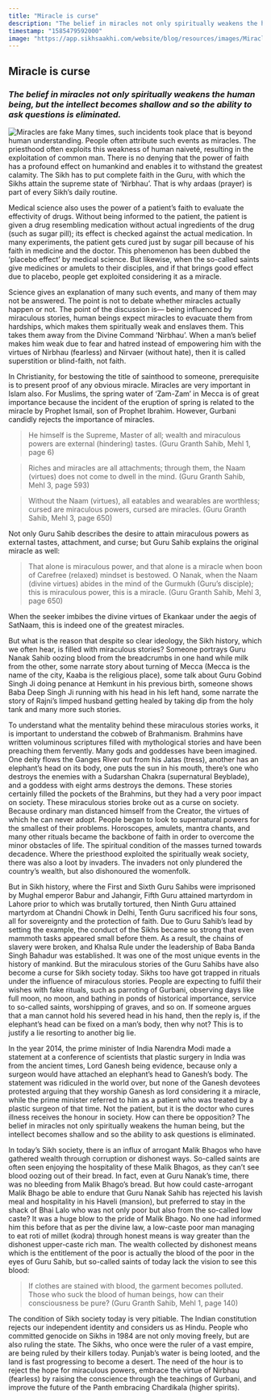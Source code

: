 ```yaml
---
title: "Miracle is curse"
description: "The belief in miracles not only spiritually weakens the human being, but the intellect becomes shallow and so the ability to ask questions is eliminated"
timestamp: "1585479592000"
image: "https://app.sikhsaakhi.com/website/blog/resources/images/Miracles.png"
---
```


## Miracle is curse

### _The belief in miracles not only spiritually weakens the human being, but the intellect becomes shallow and so the ability to ask questions is eliminated._

![Miracles are fake](https://app.sikhsaakhi.com/website/blog/resources/images/Miracles.png)
Many times, such incidents took place that is beyond human understanding. People often attribute such events as miracles. The priesthood often exploits this weakness of human naiveté, resulting in the exploitation of common man. There is no denying that the power of faith has a profound effect on humankind and enables it to withstand the greatest calamity. The Sikh has to put complete faith in the Guru, with which the Sikhs attain the supreme state of ‘Nirbhau’. That is why ardaas (prayer) is part of every Sikh’s daily routine.

Medical science also uses the power of a patient’s faith to evaluate the effectivity of drugs. Without being informed to the patient, the patient is given a drug resembling medication without actual ingredients of the drug (such as sugar pill); its effect is checked against the actual medication. In many experiments, the patient gets cured just by sugar pill because of his faith in medicine and the doctor. This phenomenon has been dubbed the ‘placebo effect’ by medical science. But likewise, when the so-called saints give medicines or amulets to their disciples, and if that brings good effect due to placebo, people get exploited considering it as a miracle.

Science gives an explanation of many such events, and many of them may not be answered. The point is not to debate whether miracles actually happen or not. The point of the discussion is— being influenced by miraculous stories, human beings expect miracles to evacuate them from hardships, which makes them spiritually weak and enslaves them. This takes them away from the Divine Command ‘Nirbhau’. When a man’s belief makes him weak due to fear and hatred instead of empowering him with the virtues of Nirbhau (fearless) and Nirvaer (without hate), then it is called superstition or blind-faith, not faith.

In Christianity, for bestowing the title of sainthood to someone, prerequisite is to present proof of any obvious miracle. Miracles are very important in Islam also. For Muslims, the spring water of ‘Zam-Zam’ in Mecca is of great importance because the incident of the eruption of spring is related to the miracle by Prophet Ismail, son of Prophet Ibrahim. However, Gurbani candidly rejects the importance of miracles.

> He himself is the Supreme, Master of all; wealth and miraculous powers are external (hindering) tastes. (Guru Granth Sahib, Mehl 1, page 6)

> Riches and miracles are all attachments; through them, the Naam (virtues) does not come to dwell in the mind. (Guru Granth Sahib, Mehl 3, page 593)

> Without the Naam (virtues), all eatables and wearables are worthless; cursed are miraculous powers, cursed are miracles. (Guru Granth Sahib, Mehl 3, page 650)

Not only Guru Sahib describes the desire to attain miraculous powers as external tastes, attachment, and curse; but Guru Sahib explains the original miracle as well:

> That alone is miraculous power, and that alone is a miracle when boon of Carefree (relaxed) mindset is bestowed. O Nanak, when the Naam (divine virtues) abides in the mind of the Gurmukh (Guru’s disciple); this is miraculous power, this is a miracle. (Guru Granth Sahib, Mehl 3, page 650)

When the seeker imbibes the divine virtues of Ekankaar under the aegis of SatNaam, this is indeed one of the greatest miracles.

But what is the reason that despite so clear ideology, the Sikh history, which we often hear, is filled with miraculous stories? Someone portrays Guru Nanak Sahib oozing blood from the breadcrumbs in one hand while milk from the other, some narrate story about turning of Mecca (Mecca is the name of the city, Kaaba is the religious place), some talk about Guru Gobind Singh Ji doing penance at Hemkunt in his previous birth, someone shows Baba Deep Singh Ji running with his head in his left hand, some narrate the story of Rajni’s limped husband getting healed by taking dip from the holy tank and many more such stories.

To understand what the mentality behind these miraculous stories works, it is important to understand the cobweb of Brahmanism. Brahmins have written voluminous scriptures filled with mythological stories and have been preaching them fervently. Many gods and goddesses have been imagined. One deity flows the Ganges River out from his Jatas (tress), another has an elephant’s head on its body, one puts the sun in his mouth, there’s one who destroys the enemies with a Sudarshan Chakra (supernatural Beyblade), and a goddess with eight arms destroys the demons. These stories certainly filled the pockets of the Brahmins, but they had a very poor impact on society. These miraculous stories broke out as a curse on society. Because ordinary man distanced himself from the Creator, the virtues of which he can never adopt. People began to look to supernatural powers for the smallest of their problems. Horoscopes, amulets, mantra chants, and many other rituals became the backbone of faith in order to overcome the minor obstacles of life. The spiritual condition of the masses turned towards decadence. Where the priesthood exploited the spiritually weak society, there was also a loot by invaders. The invaders not only plundered the country’s wealth, but also dishonoured the womenfolk.

But in Sikh history, where the First and Sixth Guru Sahibs were imprisoned by Mughal emperor Babur and Jahangir, Fifth Guru attained martyrdom in Lahore prior to which was brutally tortured, then Ninth Guru attained martyrdom at Chandni Chowk in Delhi, Tenth Guru sacrificed his four sons, all for sovereignty and the protection of faith. Due to Guru Sahib’s lead by setting the example, the conduct of the Sikhs became so strong that even mammoth tasks appeared small before them. As a result, the chains of slavery were broken, and Khalsa Rule under the leadership of Baba Banda Singh Bahadur was established. It was one of the most unique events in the history of mankind. But the miraculous stories of the Guru Sahibs have also become a curse for Sikh society today. Sikhs too have got trapped in rituals under the influence of miraculous stories. People are expecting to fulfil their wishes with fake rituals, such as parroting of Gurbani, observing days like full moon, no moon, and bathing in ponds of historical importance, service to so-called saints, worshipping of graves, and so on. If someone argues that a man cannot hold his severed head in his hand, then the reply is, if the elephant’s head can be fixed on a man’s body, then why not? This is to justify a lie resorting to another big lie.

In the year 2014, the prime minister of India Narendra Modi made a statement at a conference of scientists that plastic surgery in India was from the ancient times, Lord Ganesh being evidence, because only a surgeon would have attached an elephant’s head to Ganesh’s body. The statement was ridiculed in the world over, but none of the Ganesh devotees protested arguing that they worship Ganesh as lord considering it a miracle, while the prime minister referred to him as a patient who was treated by a plastic surgeon of that time. Not the patient, but it is the doctor who cures illness receives the honour in society. How can there be opposition? The belief in miracles not only spiritually weakens the human being, but the intellect becomes shallow and so the ability to ask questions is eliminated.

In today’s Sikh society, there is an influx of arrogant Malik Bhagos who have gathered wealth through corruption or dishonest ways. So-called saints are often seen enjoying the hospitality of these Malik Bhagos, as they can’t see blood oozing out of their bread. In fact, even at Guru Nanak’s time, there was no bleeding from Malik Bhago’s bread. But how could caste-arrogant Malik Bhago be able to endure that Guru Nanak Sahib has rejected his lavish meal and hospitality in his Haveli (mansion), but preferred to stay in the shack of Bhai Lalo who was not only poor but also from the so-called low caste? It was a huge blow to the pride of Malik Bhago. No one had informed him this before that as per the divine law, a low-caste poor man managing to eat roti of millet (kodra) through honest means is way greater than the dishonest upper-caste rich man. The wealth collected by dishonest means which is the entitlement of the poor is actually the blood of the poor in the eyes of Guru Sahib, but so-called saints of today lack the vision to see this blood:

> If clothes are stained with blood, the garment becomes polluted. Those who suck the blood of human beings, how can their consciousness be pure? (Guru Granth Sahib, Mehl 1, page 140)

The condition of Sikh society today is very pitiable. The Indian constitution rejects our independent identity and considers us as Hindu. People who committed genocide on Sikhs in 1984 are not only moving freely, but are also ruling the state. The Sikhs, who once were the ruler of a vast empire, are being ruled by their killers today. Punjab’s water is being looted, and the land is fast progressing to become a desert. The need of the hour is to reject the hope for miraculous powers, embrace the virtue of Nirbhau (fearless) by raising the conscience through the teachings of Gurbani, and improve the future of the Panth embracing Chardikala (higher spirits).
